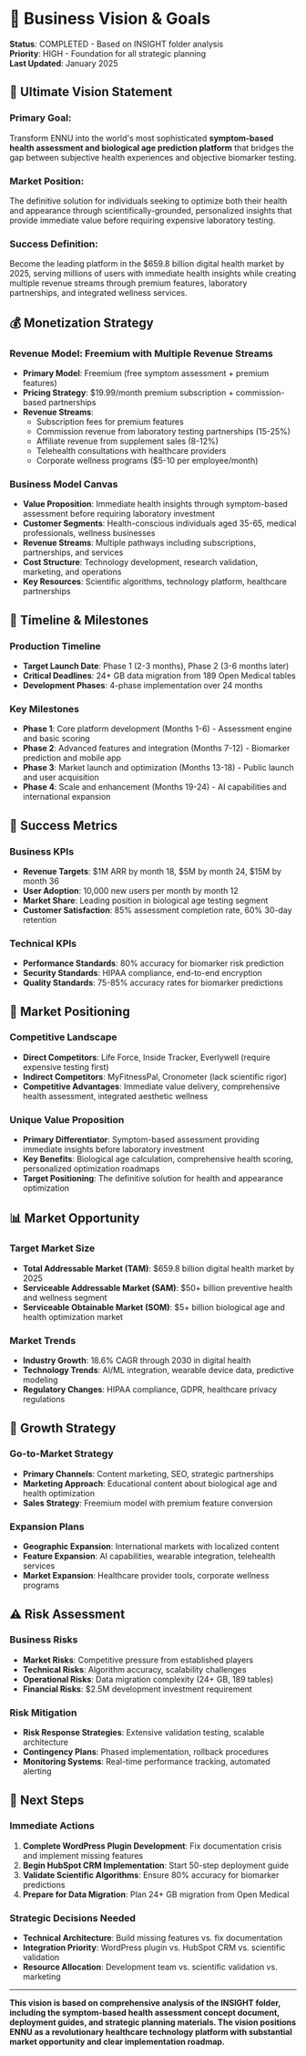 # 🎯 Business Vision & Goals

**Status**: COMPLETED - Based on INSIGHT folder analysis  
**Priority**: HIGH - Foundation for all strategic planning  
**Last Updated**: January 2025

## 🚀 **Ultimate Vision Statement**

### **Primary Goal**: 
Transform ENNU into the world's most sophisticated **symptom-based health assessment and biological age prediction platform** that bridges the gap between subjective health experiences and objective biomarker testing.

### **Market Position**: 
The definitive solution for individuals seeking to optimize both their health and appearance through scientifically-grounded, personalized insights that provide immediate value before requiring expensive laboratory testing.

### **Success Definition**: 
Become the leading platform in the $659.8 billion digital health market by 2025, serving millions of users with immediate health insights while creating multiple revenue streams through premium features, laboratory partnerships, and integrated wellness services.

## 💰 **Monetization Strategy**

### **Revenue Model**: Freemium with Multiple Revenue Streams
- **Primary Model**: Freemium (free symptom assessment + premium features)
- **Pricing Strategy**: $19.99/month premium subscription + commission-based partnerships
- **Revenue Streams**: 
  - Subscription fees for premium features
  - Commission revenue from laboratory testing partnerships (15-25%)
  - Affiliate revenue from supplement sales (8-12%)
  - Telehealth consultations with healthcare providers
  - Corporate wellness programs ($5-10 per employee/month)

### **Business Model Canvas**
- **Value Proposition**: Immediate health insights through symptom-based assessment before requiring laboratory investment
- **Customer Segments**: Health-conscious individuals aged 35-65, medical professionals, wellness businesses
- **Revenue Streams**: Multiple pathways including subscriptions, partnerships, and services
- **Cost Structure**: Technology development, research validation, marketing, and operations
- **Key Resources**: Scientific algorithms, technology platform, healthcare partnerships

## 📅 **Timeline & Milestones**

### **Production Timeline**
- **Target Launch Date**: Phase 1 (2-3 months), Phase 2 (3-6 months later)
- **Critical Deadlines**: 24+ GB data migration from 189 Open Medical tables
- **Development Phases**: 4-phase implementation over 24 months

### **Key Milestones**
- **Phase 1**: Core platform development (Months 1-6) - Assessment engine and basic scoring
- **Phase 2**: Advanced features and integration (Months 7-12) - Biomarker prediction and mobile app
- **Phase 3**: Market launch and optimization (Months 13-18) - Public launch and user acquisition
- **Phase 4**: Scale and enhancement (Months 19-24) - AI capabilities and international expansion

## 🎯 **Success Metrics**

### **Business KPIs**
- **Revenue Targets**: $1M ARR by month 18, $5M by month 24, $15M by month 36
- **User Adoption**: 10,000 new users per month by month 12
- **Market Share**: Leading position in biological age testing segment
- **Customer Satisfaction**: 85% assessment completion rate, 60% 30-day retention

### **Technical KPIs**
- **Performance Standards**: 80% accuracy for biomarker risk prediction
- **Security Standards**: HIPAA compliance, end-to-end encryption
- **Quality Standards**: 75-85% accuracy rates for biomarker predictions

## 🏢 **Market Positioning**

### **Competitive Landscape**
- **Direct Competitors**: Life Force, Inside Tracker, Everlywell (require expensive testing first)
- **Indirect Competitors**: MyFitnessPal, Cronometer (lack scientific rigor)
- **Competitive Advantages**: Immediate value delivery, comprehensive health assessment, integrated aesthetic wellness

### **Unique Value Proposition**
- **Primary Differentiator**: Symptom-based assessment providing immediate insights before laboratory investment
- **Key Benefits**: Biological age calculation, comprehensive health scoring, personalized optimization roadmaps
- **Target Positioning**: The definitive solution for health and appearance optimization

## 📊 **Market Opportunity**

### **Target Market Size**
- **Total Addressable Market (TAM)**: $659.8 billion digital health market by 2025
- **Serviceable Addressable Market (SAM)**: $50+ billion preventive health and wellness segment
- **Serviceable Obtainable Market (SOM)**: $5+ billion biological age and health optimization market

### **Market Trends**
- **Industry Growth**: 18.6% CAGR through 2030 in digital health
- **Technology Trends**: AI/ML integration, wearable device data, predictive modeling
- **Regulatory Changes**: HIPAA compliance, GDPR, healthcare privacy regulations

## 🔄 **Growth Strategy**

### **Go-to-Market Strategy**
- **Primary Channels**: Content marketing, SEO, strategic partnerships
- **Marketing Approach**: Educational content about biological age and health optimization
- **Sales Strategy**: Freemium model with premium feature conversion

### **Expansion Plans**
- **Geographic Expansion**: International markets with localized content
- **Feature Expansion**: AI capabilities, wearable integration, telehealth services
- **Market Expansion**: Healthcare provider tools, corporate wellness programs

## ⚠️ **Risk Assessment**

### **Business Risks**
- **Market Risks**: Competitive pressure from established players
- **Technical Risks**: Algorithm accuracy, scalability challenges
- **Operational Risks**: Data migration complexity (24+ GB, 189 tables)
- **Financial Risks**: $2.5M development investment requirement

### **Risk Mitigation**
- **Risk Response Strategies**: Extensive validation testing, scalable architecture
- **Contingency Plans**: Phased implementation, rollback procedures
- **Monitoring Systems**: Real-time performance tracking, automated alerting

## 📝 **Next Steps**

### **Immediate Actions**
1. **Complete WordPress Plugin Development**: Fix documentation crisis and implement missing features
2. **Begin HubSpot CRM Implementation**: Start 50-step deployment guide
3. **Validate Scientific Algorithms**: Ensure 80% accuracy for biomarker predictions
4. **Prepare for Data Migration**: Plan 24+ GB migration from Open Medical

### **Strategic Decisions Needed**
- **Technical Architecture**: Build missing features vs. fix documentation
- **Integration Priority**: WordPress plugin vs. HubSpot CRM vs. scientific validation
- **Resource Allocation**: Development team vs. scientific validation vs. marketing

---

**This vision is based on comprehensive analysis of the INSIGHT folder, including the symptom-based health assessment concept document, deployment guides, and strategic planning materials. The vision positions ENNU as a revolutionary healthcare technology platform with substantial market opportunity and clear implementation roadmap.** 